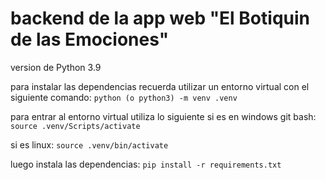 # backend de la app web "El Botiquin de las Emociones"
version de Python 3.9

para instalar las dependencias recuerda utilizar un entorno virtual con el siguiente comando:
`python (o python3) -m venv .venv`

para entrar al entorno virtual utiliza lo siguiente si es en windows git bash:
`source .venv/Scripts/activate`

si es linux:
`source .venv/bin/activate`

luego instala las dependencias:
`pip install -r requirements.txt`
